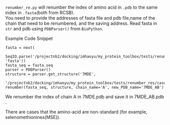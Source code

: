 ```renumber_re.py``` will renumber the index of amino acid in ```.pdb``` to the same index in ```.fasta```(both from RCSB).  
You need to provide the addresses of fasta file and pdb file,name of the chain that need to be renumbered, and the saving address. Read fasta in ```str``` and pdb using ```PDBParser()``` from ```BioPython```.

Example Code Snippet  
````
fasta = next(
        SeqIO.parse('/projectnb2/docking/imhaoyu/my_protein_toolbox/tests/renumber_res/case_2/7MDE.fa', 'fasta'))
fasta_seq = fasta.seq  
parser = PDBParser()
structure = parser.get_structure('7MDE',
                                     '/projectnb2/docking/imhaoyu/my_protein_toolbox/tests/renumber_res/case_2/7MDE.pdb')    
renumber(fasta_seq, structure, chain_name='A', new_PDB_name='7MDE_AB')    
````
We renumber the index of chain A in 7MDE.pdb and save it in 7MDE_AB.pdb .

There are cases that the amino-acid are non-standard (for example, selenomethionines(MSE)). 
